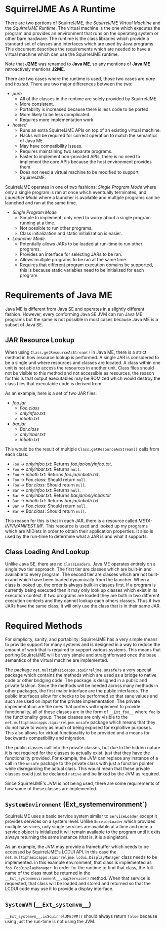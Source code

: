 # SquirrelJME As A Runtime

There are two portions of SquirrelJME, the _SquirrelJME Virtual Machine_ and
the _SquirrelJME Runtime_. The virtual machine is the one which executes the
program and provides an environment that runs on the operating system or
other bare hardware. The runtime is the class libraries which provide a
standard set of classes and interfaces which are used by Java programs. This
document describes the requirements which are needed to have a virtual machine
which can use the SquirrelJME runtime.

Note that **J2ME** was renamed to **Java ME**, so any mentions of **Java ME**
retroactively mentions **J2ME**.

There are two cases where the runtime is used, those two cases are _pure_ and
_hosted_. There are two major differences between the two:

 * _pure_
   * All of the classes in the runtime are solely provided by SquirrelJME.
   * More consistent.
   * Portability is increased because there is less code to be ported.
   * More likely to be less complicated.
   * Requires more implementation work
 * _hosted_
   * Runs an extra SquirrelJME APIs on top of an existing virtual machine.
   * Hacks will be required for correct operation to match the semantics of
     Java ME.
   * May have compatibility issues.
   * Requires maintaining two separate programs.
   * Faster to implement non-provided APIs, there is no need to implement the
     core APIs because the host environment provides them.
   * Does not need a virtual machine to be modified to support SquirrelJME.

SquirrelJME operates in one of two fashions: _Single Program Mode_ where only
a single program is ran at once which eventually terminates, and
_Launcher Mode_ where a launcher is available and multiple programs can be
launched and ran at the same time.

 * _Single Program Mode_
   * Simple to implement, only need to worry about a single program running at
     a time.
   * Not possible to run other programs.
   * Class initialization and static initialization is easier.
 * _Launcher Mode_
   * Potentially allows JARs to be loaded at run-time to run other programs.
   * Provides an interface for selecting JARs to be ran.
   * Allows multiple programs to be ran at the same time.
   * Requires that different program execution domains be supported, this is
     because static variables need to be initialized for each program.

# Requirements of Java ME

Java ME is different from Java SE and operates in a slightly different
fashion. However, every conforming Java SE JVM can run Java ME programs but
the same is not possible in most cases because Java ME is a subset of Java SE.

## JAR Resource Lookup

When using `Class.getResourceAsStream()` in Java ME, there is a strict method
in how resource lookup is performed. A single JAR is considered to be a single
unit where resources and classes are located. A class within one unit is not
able to access the resources in another unit. Class files should not be visible
to this method and not accessible as resources, the reason for this is that
output executables may be ROMized which would destroy the class files that
executable code is derived from.

As an example, here is a set of two JAR files:

 * _foo.jar_
   * _Foo.class_
   * _onlyinfoo.txt_
   * _inboth.txt_
 * _bar.jar_
   * _Bar.class_
   * _onlyinbar.txt_
   * _inboth.txt_

This would be the result of multiple `Class.getResourceAsStream()` calls from
each class:

 * `Foo` -> _onlyinfoo.txt_: Returns _foo.jar/onlyinfoo.txt_.
 * `Foo` -> _onlyinbar.txt_: Returns `null`.
 * `Foo` -> _inboth.txt_: Returns _foo.jar/inboth.txt_.
 * `Foo` -> _Foo.class_: Should return `null`.
 * `Foo` -> _Bar.class_: Should return `null`.
 * `Bar` -> _onlyinfoo.txt_: Returns `null`.
 * `Bar` -> _onlyinbar.txt_: Returns _bar.jar/onlyinbar.txt_
 * `Bar` -> _inboth.txt_: Returns _bar.jar/inboth.txt_.
 * `Bar` -> _Foo.class_: Should return `null`.
 * `Bar` -> _Bar.class_: Should return `null`.

This reason for this is that in each JAR, there is a resource called
_META-INF/MANIFEST.MF_. This resource is used and looked up my programs which
are MIDlets in order to obtain their application properties. It also is used
by the run-time to determine what a JAR is and what it supports.

## Class Loading And Lookup

Unlike Java SE, there are no `ClassLoaders`. Java ME operates entirely on a
single two tier approach. The first tier are classes which are built-in and
available to every program. The second tier are classes which are not
built-in and which have been loaded dynamically from the launcher. When a
class is looked up, the order is always built-in classes first. If a program is
currently being executed then it may only look up classes which exist in its
execution context. If two programs are loaded they are both in two different
execution contexts and they cannot lookup each others classes. Thus if two
JARs have the same class, it will only use the class that is in their same
JAR.

# Required Methods

For simplicity, sanity, and portability; SquirrelJME has a very simple means to
provide support for many systems and is designed in a way to reduce the amount
of work that is required to support various systems. This means that porting
SquirrelJME will be very simple and straightforward once the base semantics of
the virtual machine are implemented.

The package `net.multiphasicapps.squirreljme.unsafe` is a very special package
which contains the methods which are used as a bridge to native code or
other bridging code. The package is designed in a public and private fashion.
Since the methods will be needed across many methods in other packages, the
first major interface are the public interfaces. The public interfaces allow
for checks to be performed so that sane values and such are used on input for
the private implementation. The private implementation are the ones that
porters will implement to provide functionality, all of these classes are in
the form of `__Ext_foo__` where `foo` is the functionality group. These classes
are only visible to the `net.multiphasicapps.squirreljme.unsafe` package which
means that they do not have to worry as much of being exposed for exploitive
purposes. This also allows for virtual functionality to be provided and a means
for backwards compatibility and migration.

The public classes call into the private classes, but due to the hidden nature
it is not required for the classes to actually exist, just that they have the
functionality provided. For example, the JVM can replace any instance of a call
in the `unsafe` package to the private class with just a function pointer while
disregarding the actual class. This would mean that these private classes
could just be declared `native` and be linked by the JVM as required.

Since SquirrelJME's JVM is not being used, there are some requirements of
how some of these classes are implemented.

## `SystemEnvironment` (__Ext_systemenvironment__`)

SquirrelJME uses a basic service system similar to `ServiceLoader` except it
provides services on a system level. Unlike `ServiceLoader` which provides
multiple services, only single services are available at a time and once a
service object is initialized it will remain available to the program until it
exits always returning the same instance (that is, it is a singleton).

As an example, the JVM may provide a framebuffer which needs to be accessed
by SquirrelJME's LCDUI API. In this case the
`net.multiphasicapps.squirreljme.lcdui.DisplayManager` class needs to be
implemented. In this example environment, that class is implemented as
`foo.FooDisplayManager`. In order for the runtime to find that class, the
full name of the class must be returned in the
`__Ext_systemenvironment__.mapService()` method. When that service is
requested, that class will be loaded and stored and returned so that the LCDUI
code may use it to provide a display interface.

## `SystemVM` (`__Ext_systemvm__`)

`__Ext_systemvm__.isSquirrelJMEJVM()` should always return `false` because
using just the run-time is not using the JVM.

